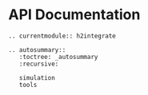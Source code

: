 # API Documentation

```{eval-rst}
.. currentmodule:: h2integrate

.. autosummary::
   :toctree: _autosummary
   :recursive:

   simulation
   tools
```
